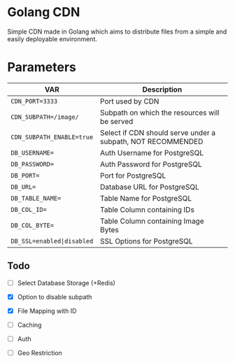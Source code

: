 # Golang CDN
Simple CDN made in Golang which aims to distribute files from a simple and easily deployable environment.

# Parameters
| VAR | Description |
|---|---|
| `CDN_PORT=3333` | Port used by CDN |  
| `CDN_SUBPATH=/image/` | Subpath on which the resources will be served |  
| `CDN_SUBPATH_ENABLE=true` | Select if CDN should serve under a subpath, NOT RECOMMENDED |  
| `DB_USERNAME=` | Auth Username for PostgreSQL |  
| `DB_PASSWORD=` | Auth Password for PostgreSQL |  
| `DB_PORT=` | Port for PostgreSQL |  
| `DB_URL=` | Database URL for PostgreSQL |  
| `DB_TABLE_NAME=` | Table Name for PostgreSQL |  
| `DB_COL_ID=` | Table Column containing IDs |  
| `DB_COL_BYTE=` | Table Column containing Image Bytes |  
| `DB_SSL=enabled\|disabled` | SSL Options for PostgreSQL |  

## Todo
- [ ] Select Database Storage (+Redis)
- [x] Option to disable subpath
- [x] File Mapping with ID
- [ ] Caching
- [ ] Auth
- [ ] Geo Restriction

